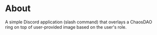 # About
A simple Discord application (slash command) that overlays a ChaosDAO ring on top of user-provided image
based on the user's role.